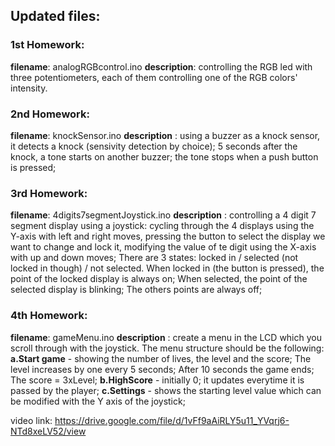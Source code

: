 ## Updated files:
### 1st Homework: 
**filename**: analogRGBcontrol.ino
**description**: controlling the RGB led with three potentiometers, each of them controlling one of the RGB colors' intensity.
### 2nd Homework:
**filename**: knockSensor.ino
**description** : using a buzzer as a knock sensor, it detects a knock (sensivity detection by choice); 5 seconds after the knock, a tone starts on another buzzer; the tone stops when a push button is pressed;
### 3rd Homework:
**filename**: 4digits7segmentJoystick.ino
**description** : controlling a 4 digit 7 segment display using a joystick: cycling through the 4 displays using the Y-axis with left and right moves, pressing the button to select the display we want to change and lock it, modifying the value of te digit using the X-axis with up and down moves; There are 3 states: locked in / selected (not locked in though) / not selected. When locked in (the button is pressed), the point of the locked display is always on; When selected, the point of the selected display is blinking; The others points are always off;
### 4th Homework:
**filename**: gameMenu.ino
**description** : create a menu in the LCD which you scroll through with the joystick. The menu
structure should be the following: **a.Start game** - showing the number of lives, the level and the score; The level increases by one every 5 seconds; After 10 seconds the game ends; The score = 3xLevel;
**b.HighScore** - initially 0; it updates everytime it is passed by the player;
**c.Settings** - shows the starting level value which can be modified with the Y axis of the joystick; 



video link: https://drive.google.com/file/d/1vFf9aAiRLY5u11_YVqrj6-NTd8xeLV52/view
